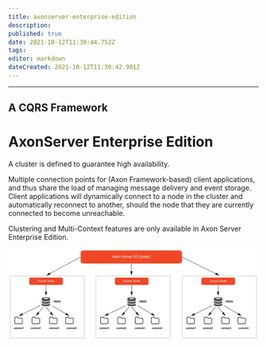 ```yaml
---
title: axonserver-enterprise-edition
description: 
published: true
date: 2021-10-12T11:30:44.752Z
tags: 
editor: markdown
dateCreated: 2021-10-12T11:30:42.981Z
---
```


---
A CQRS Framework
---

# AxonServer Enterprise Edition

A cluster is defined to guarantee high availability. 

Multiple connection points for (Axon Framework-based) client applications, and thus share the load of managing message delivery and event storage. Client applications will dynamically connect to a node in the cluster and automatically reconnect to another, should the node that they are currently connected to become unreachable.‌

Clustering and Multi-Context features are only available in Axon Server Enterprise Edition.

![Axon Server EE Cluster](</image_(5).png>)



